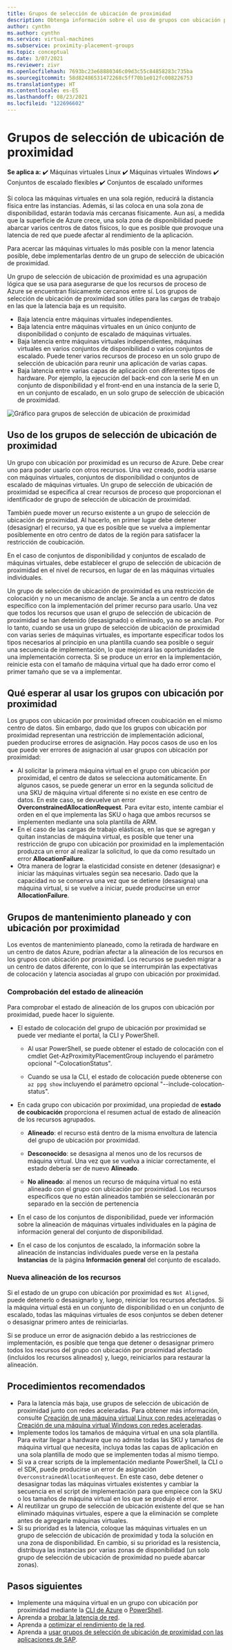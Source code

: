 ```yaml
---
title: Grupos de selección de ubicación de proximidad
description: Obtenga información sobre el uso de grupos con ubicación por proximidad en Azure.
author: cynthn
ms.author: cynthn
ms.service: virtual-machines
ms.subservice: proximity-placement-groups
ms.topic: conceptual
ms.date: 3/07/2021
ms.reviewer: zivr
ms.openlocfilehash: 7693bc23e68880346c09d3c55c84858283c735ba
ms.sourcegitcommit: 58d82486531472268c5ff70b1e012fc008226753
ms.translationtype: HT
ms.contentlocale: es-ES
ms.lasthandoff: 08/23/2021
ms.locfileid: "122696602"
---
```

# <a name="proximity-placement-groups"></a>Grupos de selección de ubicación de proximidad

**Se aplica a:** :heavy_check_mark: Máquinas virtuales Linux :heavy_check_mark: Máquinas virtuales Windows :heavy_check_mark: Conjuntos de escalado flexibles :heavy_check_mark: Conjuntos de escalado uniformes

Si coloca las máquinas virtuales en una sola región, reducirá la distancia física entre las instancias. Además, si las coloca en una sola zona de disponibilidad, estarán todavía más cercanas físicamente. Aun así, a medida que la superficie de Azure crece, una sola zona de disponibilidad puede abarcar varios centros de datos físicos, lo que es posible que provoque una latencia de red que puede afectar al rendimiento de la aplicación. 

Para acercar las máquinas virtuales lo más posible con la menor latencia posible, debe implementarlas dentro de un grupo de selección de ubicación de proximidad.

Un grupo de selección de ubicación de proximidad es una agrupación lógica que se usa para asegurarse de que los recursos de proceso de Azure se encuentran físicamente cercanos entre sí. Los grupos de selección de ubicación de proximidad son útiles para las cargas de trabajo en las que la latencia baja es un requisito.

- Baja latencia entre máquinas virtuales independientes.
- Baja latencia entre máquinas virtuales en un único conjunto de disponibilidad o conjunto de escalado de máquinas virtuales. 
- Baja latencia entre máquinas virtuales independientes, máquinas virtuales en varios conjuntos de disponibilidad o varios conjuntos de escalado. Puede tener varios recursos de proceso en un solo grupo de selección de ubicación para reunir una aplicación de varias capas. 
- Baja latencia entre varias capas de aplicación con diferentes tipos de hardware. Por ejemplo, la ejecución del back-end con la serie M en un conjunto de disponibilidad y el front-end en una instancia de la serie D, en un conjunto de escalado, en un solo grupo de selección de ubicación de proximidad.

![Gráfico para grupos de selección de ubicación de proximidad](./media/virtual-machines-common-ppg/ppg.png)

## <a name="using-proximity-placement-groups"></a>Uso de los grupos de selección de ubicación de proximidad 

Un grupo con ubicación por proximidad es un recurso de Azure. Debe crear uno para poder usarlo con otros recursos. Una vez creado, podría usarse con máquinas virtuales, conjuntos de disponibilidad o conjuntos de escalado de máquinas virtuales. Un grupo de selección de ubicación de proximidad se especifica al crear recursos de proceso que proporcionan el identificador de grupo de selección de ubicación de proximidad. 

También puede mover un recurso existente a un grupo de selección de ubicación de proximidad. Al hacerlo, en primer lugar debe detener (desasignar) el recurso, ya que es posible que se vuelva a implementar posiblemente en otro centro de datos de la región para satisfacer la restricción de coubicación. 

En el caso de conjuntos de disponibilidad y conjuntos de escalado de máquinas virtuales, debe establecer el grupo de selección de ubicación de proximidad en el nivel de recursos, en lugar de en las máquinas virtuales individuales. 

Un grupo de selección de ubicación de proximidad es una restricción de colocación y no un mecanismo de anclaje. Se ancla a un centro de datos específico con la implementación del primer recurso para usarlo. Una vez que todos los recursos que usan el grupo de selección de ubicación de proximidad se han detenido (desasignado) o eliminado, ya no se anclan. Por lo tanto, cuando se usa un grupo de selección de ubicación de proximidad con varias series de máquinas virtuales, es importante especificar todos los tipos necesarios al principio en una plantilla cuando sea posible o seguir una secuencia de implementación, lo que mejorará las oportunidades de una implementación correcta. Si se produce un error en la implementación, reinicie esta con el tamaño de máquina virtual que ha dado error como el primer tamaño que se va a implementar.

## <a name="what-to-expect-when-using-proximity-placement-groups"></a>Qué esperar al usar los grupos con ubicación por proximidad 
Los grupos con ubicación por proximidad ofrecen coubicación en el mismo centro de datos. Sin embargo, dado que los grupos con ubicación por proximidad representan una restricción de implementación adicional, pueden producirse errores de asignación. Hay pocos casos de uso en los que puede ver errores de asignación al usar grupos con ubicación por proximidad:

- Al solicitar la primera máquina virtual en el grupo con ubicación por proximidad, el centro de datos se selecciona automáticamente. En algunos casos, se puede generar un error en la segunda solicitud de una SKU de máquina virtual diferente si no existe en ese centro de datos. En este caso, se devuelve un error **OverconstrainedAllocationRequest**. Para evitar esto, intente cambiar el orden en el que implementa las SKU o haga que ambos recursos se implementen mediante una sola plantilla de ARM.
-   En el caso de las cargas de trabajo elásticas, en las que se agregan y quitan instancias de máquina virtual, es posible que tener una restricción de grupo con ubicación por proximidad en la implementación produzca un error al realizar la solicitud, lo que da como resultado un error **AllocationFailure**. 
- Otra manera de lograr la elasticidad consiste en detener (desasignar) e iniciar las máquinas virtuales según sea necesario. Dado que la capacidad no se conserva una vez que se detiene (desasigna) una máquina virtual, si se vuelve a iniciar, puede producirse un error **AllocationFailure**.

## <a name="planned-maintenance-and-proximity-placement-groups"></a>Grupos de mantenimiento planeado y con ubicación por proximidad

Los eventos de mantenimiento planeado, como la retirada de hardware en un centro de datos Azure, podrían afectar a la alineación de los recursos en los grupos con ubicación por proximidad. Los recursos se pueden migrar a un centro de datos diferente, con lo que se interrumpirán las expectativas de colocación y latencia asociadas al grupo con ubicación por proximidad.

### <a name="check-the-alignment-status"></a>Comprobación del estado de alineación

Para comprobar el estado de alineación de los grupos con ubicación por proximidad, puede hacer lo siguiente.

- El estado de colocación del grupo de ubicación por proximidad se puede ver mediante el portal, la CLI y PowerShell.

    -   Al usar PowerShell, se puede obtener el estado de colocación con el cmdlet Get-AzProximityPlacementGroup incluyendo el parámetro opcional "-ColocationStatus".

    -   Cuando se usa la CLI, el estado de colocación puede obtenerse con `az ppg show` incluyendo el parámetro opcional "--include-colocation-status".

- En cada grupo con ubicación por proximidad, una propiedad de **estado de coubicación** proporciona el resumen actual de estado de alineación de los recursos agrupados. 

    - **Alineado**: el recurso está dentro de la misma envoltura de latencia del grupo de ubicación por proximidad.

    - **Desconocido**: se desasigna al menos uno de los recursos de máquina virtual. Una vez que se vuelva a iniciar correctamente, el estado debería ser de nuevo **Alineado**.

    - **No alineado**: al menos un recurso de máquina virtual no está alineado con el grupo con ubicación por proximidad. Los recursos específicos que no están alineados también se seleccionarán por separado en la sección de pertenencia

- En el caso de los conjuntos de disponibilidad, puede ver información sobre la alineación de máquinas virtuales individuales en la página de información general del conjunto de disponibilidad.

- En el caso de los conjuntos de escalado, la información sobre la alineación de instancias individuales puede verse en la pestaña **Instancias** de la página **Información general** del conjunto de escalado. 

### <a name="re-align-resources"></a>Nueva alineación de los recursos 

Si el estado de un grupo con ubicación por proximidad es `Not Aligned`, puede detenerlo o desasignarlo y, luego, reiniciar los recursos afectados. Si la máquina virtual está en un conjunto de disponibilidad o en un conjunto de escalado, todas las máquinas virtuales de esos conjuntos se deben detener o desasignar primero antes de reiniciarlas.

Si se produce un error de asignación debido a las restricciones de implementación, es posible que tenga que detener o desasignar primero todos los recursos del grupo con ubicación por proximidad afectado (incluidos los recursos alineados) y, luego, reiniciarlos para restaurar la alineación.

## <a name="best-practices"></a>Procedimientos recomendados 
- Para la latencia más baja, use grupos de selección de ubicación de proximidad junto con redes aceleradas. Para obtener más información, consulte [Creación de una máquina virtual Linux con redes aceleradas](../virtual-network/create-vm-accelerated-networking-cli.md) o [Creación de una máquina virtual Windows con redes aceleradas](../virtual-network/create-vm-accelerated-networking-powershell.md).
- Implemente todos los tamaños de máquina virtual en una sola plantilla. Para evitar llegar a hardware que no admite todas las SKU y tamaños de máquina virtual que necesita, incluya todas las capas de aplicación en una sola plantilla de modo que se implementen todas al mismo tiempo.
- Si va a crear scripts de la implementación mediante PowerShell, la CLI o el SDK, puede producirse un error de asignación `OverconstrainedAllocationRequest`. En este caso, debe detener o desasignar todas las máquinas virtuales existentes y cambiar la secuencia en el script de implementación para que empiece con la SKU o los tamaños de máquina virtual en los que se produjo el error. 
- Al reutilizar un grupo de selección de ubicación existente del que se han eliminado máquinas virtuales, espere a que la eliminación se complete antes de agregarle máquinas virtuales.
- Si su prioridad es la latencia, coloque las máquinas virtuales en un grupo de selección de ubicación de proximidad y toda la solución en una zona de disponibilidad. En cambio, si su prioridad es la resistencia, distribuya las instancias por varias zonas de disponibilidad (un solo grupo de selección de ubicación de proximidad no puede abarcar zonas).

## <a name="next-steps"></a>Pasos siguientes

- Implemente una máquina virtual en un grupo con ubicación por proximidad mediante la [CLI de Azure](./linux/proximity-placement-groups.md) o [PowerShell](./windows/proximity-placement-groups.md).
- Aprenda a [probar la latencia de red](../virtual-network/virtual-network-test-latency.md).
- Aprenda a [optimizar el rendimiento de la red](../virtual-network/virtual-network-optimize-network-bandwidth.md).
- Aprenda a [usar grupos de selección de ubicación de proximidad con las aplicaciones de SAP](./workloads/sap/sap-proximity-placement-scenarios.md).
